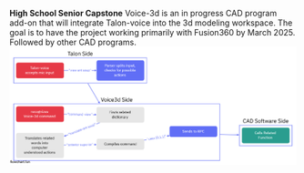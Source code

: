 **High School Senior Capstone**
Voice-3d is an in progress CAD program add-on that will integrate Talon-voice into the 3d modeling workspace. The goal is to have the project working primarily with Fusion360 by March 2025. Followed by other CAD programs.
![screenshot](Flowchart.png)
